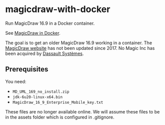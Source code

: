 # magicdraw-with-docker
Run MagicDraw 16.9 in a Docker container.

See [MagicDraw in Docker](https://wiki.bitplan.com/index.php/MagicDraw_in_Docker).

The goal is to get an older MagicDraw 16.9 working in a container.
The [MagicDraw website](https://www.magicdraw.com) has not been updated since 2017.
No Magic Inc has been acquired by [Dassault Systèmes](https://www.3ds.com).

## Prerequisites
You need:
- `MD_UML_169_no_install.zip`
- `jdk-6u20-linux-x64.bin`
- `MagicDraw_16_9_Enterprise_Mobile_key.txt`

These files are no longer available online. We will assume these files
to be in the assets folder which is configured  in .gitignore.
